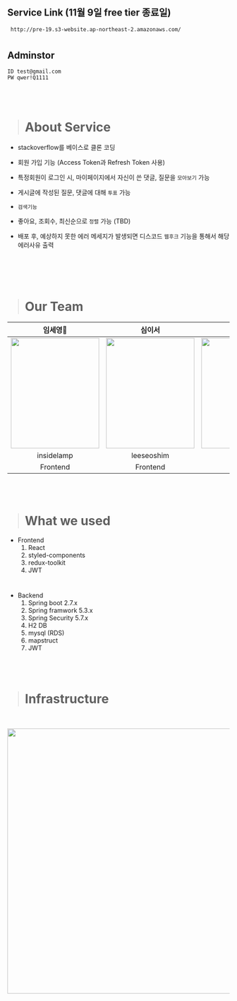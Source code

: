 ## Service Link (11월 9일 free tier 종료일)
     http://pre-19.s3-website.ap-northeast-2.amazonaws.com/
#     

## Adminstor
    ID test@gmail.com
    PW qwer!Q1111

<br><br>
># About Service
- stackoverflow를 베이스로 클론 코딩
- 회원 가입 기능 (Access Token과 Refresh Token 사용)
- 특정회원이 로그인 시, 마이페이지에서 자신이 쓴 댓글, 질문을 `모아보기` 가능
- 게시글에 작성된 질문, 댓글에 대해 `투표` 가능
- `검색기능`
- 좋아요, 조회수, 최신순으로 `정렬` 가능 (TBD)

- 배포 후, 예상하지 못한 에러 메세지가 발생되면 디스코드 `웹후크` 기능을 통해서 해당 에러사유 출력

   # 
<br><br>
     
># Our Team

|임세영🧞|심이서|안지환|김유현|김민섭|
|:---:|:---:|:---:|:---:|:---:|
|<img src ="https://ifh.cc/g/sMwFpm.jpg" width="200" height="250"/>|<img src="https://ifh.cc/g/TthVgk.jpg" width="200" height="250"/>|<img src="https://ifh.cc/g/PVcxdM.jpg" width="200" height="250"/>|<img src ="https://ifh.cc/g/WtH9b5.jpg" width="200" height="250"/>|<img src="https://ifh.cc/g/SpR1fz.jpg" width="200" height="250"/>|
|insidelamp|leeseoshim|jihwanAn|dbgys1127|ms92Kim|
|Frontend|Frontend|Frontend|Backend|Backend|

<br><br>
    
># What we used


* Frontend
    1. React
    2. styled-components
    3. redux-toolkit 
    4. JWT
    
#
* Backend
    1. Spring boot 2.7.x
    2. Spring framwork 5.3.x
    3. Spring Security 5.7.x
    4. H2 DB
    5. mysql (RDS)
    6. mapstruct
    7. JWT
<br><br><br><br>


># Infrastructure
<br>
<p align="center">
<img src ="https://ifh.cc/g/9W4RcK.png" width="600" height="600" />


